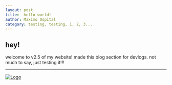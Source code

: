```yaml
---
layout: post
title:  hello world!
author: Maximo Ospital
category: testing, testing, 1, 2, 3...
---
```


## hey!
welcome to v2.5 of my website!
made this blog section for devlogs.
not much to say, just testing it!!!

------
[![Logo](https://i.imgur.com/XlF4lM5.png)](https://maximoospital.xyz) 
